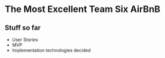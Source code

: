 # The Most Excellent Team Six AirBnB

## Stuff so far

* User Stories
* MVP
* Implementation technologies decided
